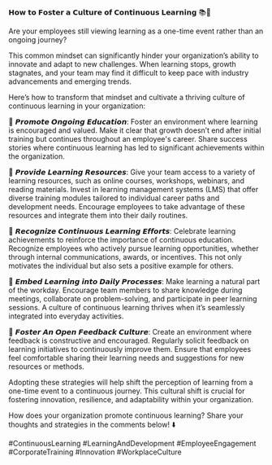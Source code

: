 𝗛𝗼𝘄 𝘁𝗼 𝗙𝗼𝘀𝘁𝗲𝗿 𝗮 𝗖𝘂𝗹𝘁𝘂𝗿𝗲 𝗼𝗳 𝗖𝗼𝗻𝘁𝗶𝗻𝘂𝗼𝘂𝘀 𝗟𝗲𝗮𝗿𝗻𝗶𝗻𝗴 📚🚀

Are your employees still viewing learning as a one-time event rather than an ongoing journey?

This common mindset can significantly hinder your organization’s ability to innovate and adapt to new challenges. When learning stops, growth stagnates, and your team may find it difficult to keep pace with industry advancements and emerging trends.

Here’s how to transform that mindset and cultivate a thriving culture of continuous learning in your organization:

📌 𝙋𝙧𝙤𝙢𝙤𝙩𝙚 𝙊𝙣𝙜𝙤𝙞𝙣𝙜 𝙀𝙙𝙪𝙘𝙖𝙩𝙞𝙤𝙣: Foster an environment where learning is encouraged and valued. Make it clear that growth doesn’t end after initial training but continues throughout an employee's career. Share success stories where continuous learning has led to significant achievements within the organization.

📌 𝙋𝙧𝙤𝙫𝙞𝙙𝙚 𝙇𝙚𝙖𝙧𝙣𝙞𝙣𝙜 𝙍𝙚𝙨𝙤𝙪𝙧𝙘𝙚𝙨: Give your team access to a variety of learning resources, such as online courses, workshops, webinars, and reading materials. Invest in learning management systems (LMS) that offer diverse training modules tailored to individual career paths and development needs. Encourage employees to take advantage of these resources and integrate them into their daily routines.

📌 𝙍𝙚𝙘𝙤𝙜𝙣𝙞𝙯𝙚 𝘾𝙤𝙣𝙩𝙞𝙣𝙪𝙤𝙪𝙨 𝙇𝙚𝙖𝙧𝙣𝙞𝙣𝙜 𝙀𝙛𝙛𝙤𝙧𝙩𝙨: Celebrate learning achievements to reinforce the importance of continuous education. Recognize employees who actively pursue learning opportunities, whether through internal communications, awards, or incentives. This not only motivates the individual but also sets a positive example for others.

📌 𝙀𝙢𝙗𝙚𝙙 𝙇𝙚𝙖𝙧𝙣𝙞𝙣𝙜 𝙞𝙣𝙩𝙤 𝘿𝙖𝙞𝙡𝙮 𝙋𝙧𝙤𝙘𝙚𝙨𝙨𝙚𝙨: Make learning a natural part of the workday. Encourage team members to share knowledge during meetings, collaborate on problem-solving, and participate in peer learning sessions. A culture of continuous learning thrives when it’s seamlessly integrated into everyday activities.

📌 𝙁𝙤𝙨𝙩𝙚𝙧 𝘼𝙣 𝙊𝙥𝙚𝙣 𝙁𝙚𝙚𝙙𝙗𝙖𝙘𝙠 𝘾𝙪𝙡𝙩𝙪𝙧𝙚: Create an environment where feedback is constructive and encouraged. Regularly solicit feedback on learning initiatives to continuously improve them. Ensure that employees feel comfortable sharing their learning needs and suggestions for new resources or methods.

Adopting these strategies will help shift the perception of learning from a one-time event to a continuous journey. This cultural shift is crucial for fostering innovation, resilience, and adaptability within your organization.

How does your organization promote continuous learning? Share your thoughts and strategies in the comments below! ⬇️

#ContinuousLearning #LearningAndDevelopment #EmployeeEngagement #CorporateTraining #Innovation #WorkplaceCulture